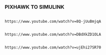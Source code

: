 

### PIXHAWK TO SIMULINK

```

https://www.youtube.com/watch?v=8Q-jUuBmjqA


https://www.youtube.com/watch?v=DBdXkZD1OLA


https://www.youtube.com/watch?v=ujEhi27SR70


```



